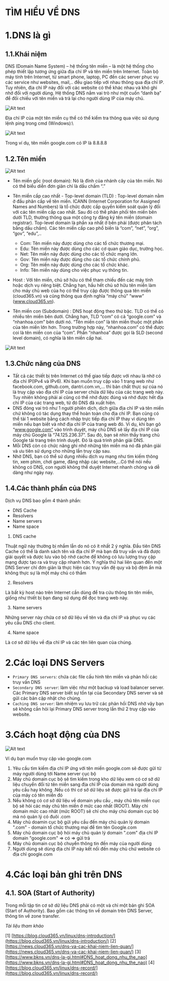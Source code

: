 # TÌM HIỂU VỀ DNS
# 1.DNS là gì
## 1.1.Khái niệm
DNS (Domain Name System) – hệ thống tên miền – là một hệ thống cho phép thiết lập tương ứng giữa địa chỉ IP và tên miền trên Internet.
Toàn bộ máy tính trên Internet, từ smart phone, laptop, PC đến các server phục vụ các service như websites, mail,.. đều giao tiếp với nhau thông qua địa chỉ IP. Tuy nhiên, địa chỉ IP này đối với các website có thể khác nhau và khó ghi nhớ đối với người dùng.
Hệ thống DNS nắm vai trò như một cuốn “danh bạ” để đối chiếu với tên miền và trả lại cho người dùng IP của máy chủ.

![Alt text](../imgs/1.jpg)

Địa chỉ IP của một tên miền cụ thể có thể kiểm tra thông qua việc sử dụng lệnh ping trong cmd (Windows):\

![Alt text](../imgs/2.png)

Trong ví dụ, tên miền google.com có IP là 8.8.8.8

## 1.2.Tên miền
![Alt text](../imgs/3.jpg)

- Tên miền gốc (root domain): Nó là đỉnh của nhánh cây của tên miền. Nó có thể biểu diễn đơn giản chỉ là dấu chấm “.”
- Tên miền cấp cao nhất - Top-level domain (TLD) : Top-level domain nằm ở đầu phân cấp về tên miền. ICANN (Internet Corporation for Assigned Names and Numbers) là tổ chức được cấp quyền kiểm soát quản lý đối với các tên miền cấp cao nhất. Sau đó có thể phân phối tên miền bên dưới TLD, thường thông qua một công ty đăng ký tên miền (domain registrar). Top-level domain là phần xa nhất ở bên phải (được phân tách bằng dấu chấm). Các tên miền cấp cao phổ biến là “com”, “net”, “org”, “gov”, “edu”,..
  - Com: Tên miền này được dùng cho các tổ chức thương mại.
  - Edu: Tên miền này được dùng cho các cơ quan giáo dục, trường học.
  - Net: Tên miền này được dùng cho các tổ chức mạng lớn.
  - Gov: Tên miền này được dùng cho các tổ chức chính phủ.
  - Org: Tên miền này được dùng cho các tổ chức khác.
  - Info: Tên miền này dùng cho việc phục vụ thông tin.

- Host : Với tên miền, chủ sở hữu có thể tham chiếu đến các máy tính hoặc dịch vụ riêng biệt. Chẳng hạn, hầu hết chủ sở hữu tên miền làm cho máy chủ web của họ có thể truy cập được thông qua tên miền (cloud365.vn) và cũng thông qua định nghĩa “máy chủ” “www” (www.cloud365.vn).
- Tên miền con (Subdomain) : DNS hoạt động theo thứ bậc. TLD có thể có nhiều tên miền bên dưới. Chẳng hạn, TLD “com” có cả “google.com” và “nhanhoa.com” bên dưới nó. “Tên miền con” là tên miền thuộc một phần của tên miền lớn hơn. Trong trường hợp này, “nhanhoa.com” có thể được coi là tên miền con của “com”. Phần “nhanhoa” được gọi là SLD (second level domain), có nghĩa là tên miền cấp hai.

![Alt text](../imgs/4.jpg)

## 1.3.Chức năng của DNS

- Tất cả các thiết bị trên Internet có thể giao tiếp được với nhau là nhờ có địa chỉ IP(IPv4 và IPv6). Khi bạn muốn truy cập vào 1 trang web như facebook.com, github.com, dantri.com.vn,… thì bản chất thực sự của nó là truy cập vào địa chỉ IP của server chứa dữ liệu của các trang web này. Tuy nhiên không phải ai cũng có thể nhớ được đúng và nhớ được hết địa chỉ IP của các trang web, từ đó DNS đã xuất hiện.
- DNS đóng vai trò như 1 người phiên dịch, dịch giữa địa chỉ IP và tên miền chứ không có tác dụng thay thế hoàn toàn cho địa chỉ IP. Bạn cũng có thể tải 1 website bằng cách nhập trực tiếp địa chỉ IP thay vì dùng tên miền nếu bạn biết và nhớ địa chỉ IP của trang web đó. Ví dụ, khi bạn gõ “www.google.com” vào trình duyệt, máy chủ DNS sẽ lấy địa chỉ IP của máy chủ Google là “74.125.236.37”. Sau đó, bạn sẽ nhìn thấy trang chủ Google tải trang trên trình duyệt. Đó là quá trình phân giải DNS.
- Mỗi DNS còn có chức năng ghi nhớ những tên miền mà nó đã phân giải và ưu tiên sử dụng cho những lần truy cập sau.
- Nhờ DNS, bạn có thể sử dụng nhiều dịch vụ mạng như tìm kiếm thông tin, xem phim, chơi game, đăng nhập các website,…Có thể nói nếu không có DNS, con người không thể duyệt Internet nhanh chóng và dễ dàng như ngày nay.

## 1.4.Các thành phần của DNS
Dịch vụ DNS bao gồm 4 thành phần:

- DNS Cache
- Resolvers
- Name servers
- Name space

1. DNS cache

Thuật ngữ này thường bị nhầm lẫn do nó có ít nhất 2 ý nghĩa. Đầu tiên DNS Cache có thể là danh sách tên và địa chỉ IP mà bạn đã truy vấn và đã được giải quyết và được lưu vào bộ nhớ cache để không có lưu lượng truy cập mạng được tạo ra và truy cập nhanh hơn. Ý nghĩa thứ hai liên quan đến một DNS Server chỉ đơn giản là thực hiện các truy vấn đệ quy và bộ đệm ẩn mà không thực sự là một máy chủ có thẩm

2. Resolvers

Là bất kỳ host nào trên Internet cần dùng để tra cứu thông tin tên miền, giống như thiết bị bạn đang sử dụng để đọc trang web này.

3. Name servers

Những server này chứa cơ sở dữ liệu về tên và địa chỉ IP và phục vụ các yêu cầu DNS cho client.

4. Name space

Là cơ sở dữ liệu về địa chỉ IP và các tên liên quan của chúng.


# 2.Các loại DNS Servers

- `Primary DNS servers`: chứa các file cấu hình tên miền và phản hồi các truy vấn DNS
- `Secondary DNS server`: làm việc như một backup và load balancer server. Các Primary DNS server biết sự tồn tại của Secondary DNS server và sẽ gửi các bản cập nhật cho chúng.
- `Caching DNS server`: làm nhiệm vụ lưu trữ các phản hồi DNS nhờ vậy bạn sẽ không cần hỏi lại Primary DNS server trong lần thứ 2 truy cập vào website.

# 3.Cách hoạt động của DNS

![Alt text](../imgs/5.png)

Ví dụ bạn muốn truy cập vào google.com

1. Yêu cầu tìm kiếm địa chỉ IP ứng với tên miền google.com sẽ được gửi từ máy người dùng tới Name server cục bộ 
2. Máy chủ domain cục bộ sẽ tìm kiếm trong kho dữ liệu xem có cơ sở dữ liệu chuyển đổi từ tên miền sang địa chỉ IP của domain mà người dùng yêu cầu hay không .Nếu có thì cơ sở dữ liệu sẽ được gửi trả lại địa chỉ IP của máy có tên miền đó
3. Nếu không có cơ sở dữ liệu về domain yêu cầu , máy chủ tên miền cục bộ sẽ hỏi các máy chủ tên miền ở mức cao nhất (ROOT). Máy chỉ domain mức cao nhât (mức ROOT) sẽ chỉ cho máy chủ domain cục bộ mà nó quản lý có đuôi .com
4. Máy chủ doamin cục bộ gửi yêu cầu đến máy chủ quản lý domain ".com" - domain tổ chức thương mại để tìm tên Google.com
5. Máy chủ domain cục bộ hỏi máy chủ quản lý domain ".com" địa chỉ IP domain "google.com" => có => gửi trả 
6. Máy chủ domain cục bộ chuyển thông tin đến máy của người dùng 
7. Người dùng sẽ dùng địa chỉ IP này kết nối đến máy chủ chứ website có địa chỉ google.com


# 4.Các loại bản ghi trên DNS
## 4.1. SOA (Start of Authority)
Trong mỗi tập tin cơ sở dữ liệu DNS phải có một và chỉ một bản ghi SOA (Start of Authority). Bao gồm các thông tin về domain trên DNS Server, thông tin về zone transfer.





*Tài liệu tham khảo*

[1] [https://blog.cloud365.vn/linux/dns-introduction/](https://blog.cloud365.vn/linux/dns-introduction/)
[2] [https://news.cloud365.vn/dns-va-cac-khai-niem-lien-quan/](https://news.cloud365.vn/dns-va-cac-khai-niem-lien-quan/)
[3] [https://www.bkns.vn/dns-la-gi.html#DNS_hoat_dong_nhu_the_nao](https://www.bkns.vn/dns-la-gi.html#DNS_hoat_dong_nhu_the_nao)
[4] [https://blog.cloud365.vn/linux/dns-record/](https://blog.cloud365.vn/linux/dns-record/)